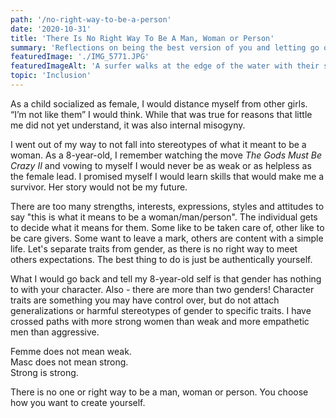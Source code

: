 ```yaml
---
path: '/no-right-way-to-be-a-person'
date: '2020-10-31'
title: 'There Is No Right Way To Be A Man, Woman or Person'
summary: 'Reflections on being the best version of you and letting go of gender stereotypes.'
featuredImage: './IMG_5771.JPG'
featuredImageAlt: 'A surfer walks at the edge of the water with their surfboard with the sun setting behind them.'
topic: 'Inclusion'
---
```


As a child socialized as female, I would distance myself from other girls. “I’m not like them” I would think. While that was true for reasons that little me did not yet understand, it was also internal misogyny.

I went out of my way to not fall into stereotypes of what it meant to be a woman. As a 8-year-old, I remember watching the move _The Gods Must Be Crazy II_ and vowing to myself I would never be as weak or as helpless as the female lead. I promised myself I would learn skills that would make me a survivor. Her story would not be my future.

There are too many strengths, interests, expressions, styles and attitudes to say "this is what it means to be a woman/man/person". The individual gets to decide what it means for them. Some like to be taken care of, other like to be care givers. Some want to leave a mark, others are content with a simple life. Let's separate traits from gender, as there is no right way to meet others expectations. The best thing to do is just be authentically yourself.

What I would go back and tell my 8-year-old self is that gender has nothing to with your character. Also - there are more than two genders! Character traits are something you may have control over, but do not attach generalizations or harmful stereotypes of gender to specific traits. I have crossed paths with more strong women than weak and more empathetic men than aggressive.

Femme does not mean weak. <br/>
Masc does not mean strong. <br/>
Strong is strong.

There is no one or right way to be a man, woman or person. You choose how you want to create yourself.
